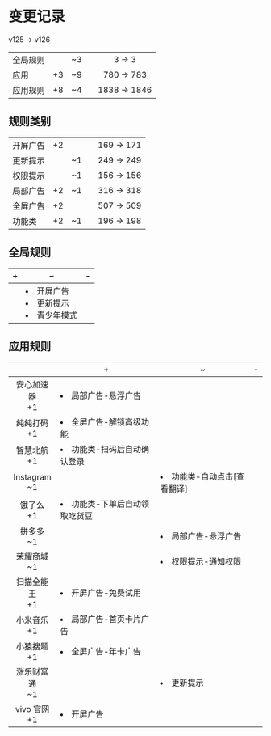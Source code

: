 # 变更记录

v125 -> v126

||||||
|-|:-:|:-:|:-:|:-:|
|全局规则||~3||3 -> 3|
|应用|+3|~9||780 -> 783|
|应用规则|+8|~4||1838 -> 1846|

## 规则类别

||||||
|-|:-:|:-:|:-:|:-:|
|开屏广告|+2|||169 -> 171|
|更新提示||~1||249 -> 249|
|权限提示||~1||156 -> 156|
|局部广告|+2|~1||316 -> 318|
|全屏广告|+2|||507 -> 509|
|功能类|+2|~1||196 -> 198|

## 全局规则

|+|~|-|
|-|-|-|
||<li>开屏广告<li>更新提示<li>青少年模式||

## 应用规则

||+|~|-|
|:-:|-|-|-|
|安心加速器<br>+1|<li>局部广告-悬浮广告|||
|纯纯打码<br>+1|<li>全屏广告-解锁高级功能|||
|智慧北航<br>+1|<li>功能类-扫码后自动确认登录|||
|Instagram<br>~1||<li>功能类-自动点击[查看翻译]||
|饿了么<br>+1|<li>功能类-下单后自动领取吃货豆|||
|拼多多<br>~1||<li>局部广告-悬浮广告||
|荣耀商城<br>~1||<li>权限提示-通知权限||
|扫描全能王<br>+1|<li>开屏广告-免费试用|||
|小米音乐<br>+1|<li>局部广告-首页卡片广告|||
|小猿搜题<br>+1|<li>全屏广告-年卡广告|||
|涨乐财富通<br>~1||<li>更新提示||
|vivo 官网<br>+1|<li>开屏广告|||

